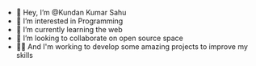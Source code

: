 - 👋 Hey, I’m @Kundan Kumar Sahu
- 👀 I’m interested in Programming
- 🌱 I’m currently learning the web
- 💞️ I’m looking to collaborate on open source space
- 🧑‍💻 And I'm working to develop some amazing projects to improve my skills
<!---
Kundan730/Kundan730 is a ✨ special ✨ repository because its `README.md` (this file) appears on your GitHub profile.
You can click the Preview link to take a look at your changes.
--->
